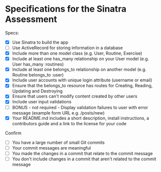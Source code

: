 # Specifications for the Sinatra Assessment

Specs:
- [x] Use Sinatra to build the app
- [ ] Use ActiveRecord for storing information in a database
- [X] Include more than one model class (e.g. User, Routine, Exercise)
- [X] Include at least one has_many relationship on your User model (e.g. User has_many :routines)
- [X] Include at least one belongs_to relationship on another model (e.g. Routine belongs_to :user)
- [X] Include user accounts with unique login attribute (username or email)
- [X] Ensure that the belongs_to resource has routes for Creating, Reading, Updating and Destroying
- [X] Ensure that users can't modify content created by other users
- [X] Include user input validations
- [ ] BONUS - not required - Display validation failures to user with error message (example form URL e.g. /posts/new)
- [X] Your README.md includes a short description, install instructions, a contributors guide and a link to the license for your code

Confirm
- [ ] You have a large number of small Git commits
- [ ] Your commit messages are meaningful
- [ ] You made the changes in a commit that relate to the commit message
- [ ] You don't include changes in a commit that aren't related to the commit message

